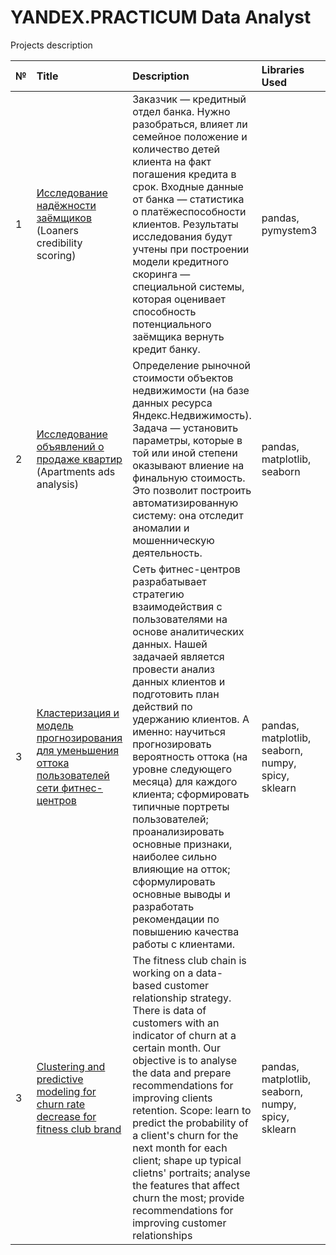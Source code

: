 # YANDEX.PRACTICUM  Data Analyst

Projects description

| № | Title | Description | Libraries Used | Language | 
| :-------------------- | :--------------------| :-------------------- | :--------------------------- |:---------------------------|
| 1 | [Исследование надёжности заёмщиков](https://github.com/taniakoeva/Yandex_Practicum/blob/master/1.%20Исследование%20надeжности%20заeмщиков.ipynb)  (Loaners credibility scoring) | Заказчик — кредитный отдел банка. Нужно разобраться, влияет ли семейное положение и количество детей клиента на факт погашения кредита в срок. Входные данные от банка — статистика о платёжеспособности клиентов.  Результаты исследования будут учтены при построении модели кредитного скоринга — специальной системы, которая оценивает способность потенциального заёмщика вернуть кредит банку. | pandas, pymystem3 | RU |
| 2 | [Исследование объявлений о продаже квартир](https://github.com/taniakoeva/Yandex_Practicum/blob/master/2.%20Исследование%20объявлений%20о%20продаже%20квартир.ipynb)  (Apartments ads analysis) | Определение рыночной стоимости объектов недвижимости (на базе данных ресурса Яндекс.Недвижимость). Задача — установить параметры, которые в той или иной степени оказывают влиение на финальную стоимость. Это позволит построить автоматизированную систему: она отследит аномалии и мошенническую деятельность.| pandas, matplotlib, seaborn | RU |
| 3 | [Кластеризация и модель прогнозирования для уменьшения оттока пользователей сети фитнес-центров](https://github.com/taniakoeva/Yandex_Practicum/blob/master/3.%20Кластеризация%20и%20модель%20прогнозирования%20для%20сети%20фитнес-центров.ipynb) | Сеть фитнес-центров разрабатывает стратегию взаимодействия с пользователями на основе аналитических данных. Нашей задачаей является провести анализ данных клиентов и подготовить план действий по удержанию клиентов. А именно: научиться прогнозировать вероятность оттока (на уровне следующего месяца) для каждого клиента; сформировать типичные портреты пользователей; проанализировать основные признаки, наиболее сильно влияющие на отток; сформулировать основные выводы и разработать рекомендации по повышению качества работы с клиентами.| pandas, matplotlib, seaborn, numpy, spicy, sklearn | RU |
| 3 | [Clustering and predictive modeling for churn rate decrease for fitness club brand](https://github.com/taniakoeva/Yandex_Practicum/blob/master/3.%20Clustering%20and%20predictive%20modeling%20for%20churn%20rate%20decrease%20for%20fitness%20club%20brand.ipynb) | The fitness club chain is working on a data-based customer relationship strategy. There is data of customers with an indicator of churn at a certain month. Our objective is to analyse the data and prepare recommendations for improving clients retention. Scope: learn to predict the probability of a client's churn for the next month for each client; shape up typical clietns' portraits; analyse the features that affect churn the most; provide recommendations for improving customer relationships| pandas, matplotlib, seaborn, numpy, spicy, sklearn | EN |
